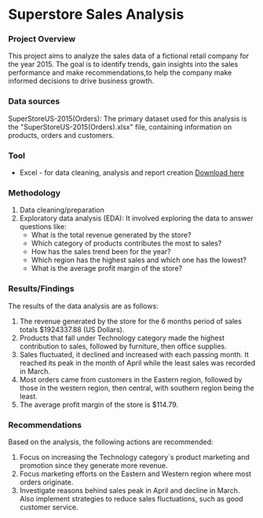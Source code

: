 # Superstore Sales Analysis

### Project Overview

This project aims to analyze the sales data of a fictional retail company for the year 2015. The goal is to identify trends, gain insights into the sales performance and make recommendations,to help the company make informed decisions to drive business growth.

### Data sources

SuperStoreUS-2015(Orders): The primary dataset used for this analysis is the "SuperStoreUS-2015(Orders).xlsx" file, containing information on products, orders and customers.

### Tool

- Excel - for data cleaning, analysis and report creation [Download here](https://microsoft.com)


### Methodology

1. Data cleaning/preparation
2. Exploratory data analysis (EDA):
 It involved exploring the data to answer questions like:
   - What is the total revenue generated by the store?
   - Which category of products contributes the most to sales?
   - How has the sales trend been for the year?
   - Which region has the highest sales and which one has the lowest?
   - What is the average profit margin of the store?


### Results/Findings

The results of the data analysis are as follows:
1. The revenue generated by the store for the 6 months period of sales totals $1924337.88 (US Dollars).
2. Products that fall under Technology category made the highest contribution to sales, followed by furniture, then office supplies.
3. Sales fluctuated, it declined and increased with each passing month. It reached its peak in the month of April while the least sales was recorded in March.
4. Most orders came from customers in the Eastern region, followed by those in the western region, then central, with southern region being the least.
5. The average profit margin of the store is $114.79.


### Recommendations

Based on the analysis, the following actions are recommended:
1. Focus on increasing the Technology category`s product marketing and promotion since they generate more revenue.
2. Focus marketing efforts on the Eastern and Western region where most orders originate.
3. Investigate reasons behind sales peak in April and decline in March. Also implement strategies to reduce sales fluctuations, such as good customer service.




















       

